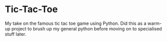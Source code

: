 # Tic-Tac-Toe
My take on the famous tic tac toe game using Python. Did this as a warm-up project to brush up my general python before moving on to specialised stuff later. 
